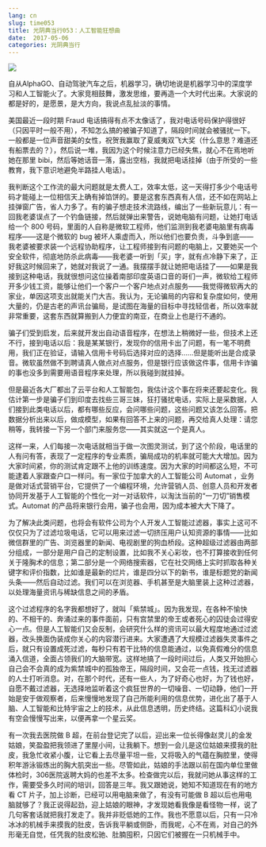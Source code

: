 ```yaml
---
lang: cn
slug: time053
title: 光阴典当行053：人工智能狂想曲
date:  2017-05-06
categories: 光阴典当行
---
```

![](http://oouh9u8nz.bkt.gdipper.com/time053.jpg)

自从AlphaGO、自动驾驶汽车之后，机器学习，确切地说是机器学习中的深度学习和人工智能火了。大家竞相鼓舞，激发思维，要再造一个大时代出来。大家说的都是好的，是愿景，是大方向，我说点乱扯淡的事情。

美国最近一段时期 Fraud 电话搞得有点不太像话了，我对电话号码保护得很好（只因平时一般不用），不知怎么搞的被骗子知道了，隔段时间就会被骚扰一下。一般都是一位声音甜美的女性，祝贺我赢取了夏威夷双飞大奖（什么意思？难道还有船票去的？），然后说一堆，我因为这个时候注意力已经失焦，就心不在焉地听她在那里 bibi，然后等她话音一落，露出空档，我就把电话挂掉（由于所受的一些教育，我下意识地避免半路挂人电话）。

我判断这个工作流的最大问题就是太费人工，效率太低，这一天得打多少个电话号码才能碰上一位相信天上确有掉馅饼的。要是这套东西真有人信，还不如在网站上挂弹窗广告，省人力多了。有的骗子想走技术流路线，编出了一些新玩意儿：有一回我老婆误点了一个钓鱼链接，然后就弹出来警告，说她电脑有问题，让她打电话给一个 800 号码，里面的人自称是微软工程师，他们监测到我老婆电脑里有病毒程序——这是个微软的 bug 被坏人乘虚而入，所以他们也要负责，斗争到底——我老婆被要求装一个远程协助程序，让工程师接到有问题的电脑上，又要她买一个安全软件，彻底地防杀此病毒——我老婆一听到「买」字，就有点冷静下来了，正好我这时候回来了，她就对我说了一通。我摆摆手就让她把电话挂了——如果是我接到这种电话，我就很想问这位操着南部印度英语口音的哥们一声，微软给工程师开多少钱工资，能够让他们一个客户一个客户地点对点服务——我觉得微软再大的家业，单因这项支出就能关门大吉。我认为，无论骗局的内容和复杂度如何，使用大量的，仍是古老的声讯台骗局，是试图在海量的目标中寻找轻信者，所以效率就非常重要，这套东西就算搬到人力便宜的南亚，在商业上也是行不通的。

骗子们受到启发，后来就开发出自动语音程序，在想法上稍微好一些，但技术上还不行，接到电话以后：我是某某银行，发现你的信用卡出了问题，有一笔不明费用，我们正在验证，请输入信用卡号码后选择对应的选择……但是能听出是合成录音。微软虽然做不到聘请真人做点对点服务，但是银行应该做这件事，信用卡诈骗的事也没多到需要用语音程序来处理，所以我碰到就挂掉。

但是最近各大厂都出了云平台和人工智能包，我估计这个事在将来还要起变化。我估计第一步是骗子们到印度去找些三哥三妹，狂打骚扰电话，实际上是采数据，人们接到此类电话以后，都有哪些反应，会问哪些问题，这些问题又该怎么回答。把数据分析出来以后，做成模型，如果有回答不上来的问题，再交给真人处理：请您稍等，我转接一下另一个部门来服务您——其实就这一个是真人。

这样一来，人们每接一次电话就相当于做一次图灵测试，到了这个阶段，电话里的人有问有答，表现了一定程序的专业素质，骗局成功的机率就可能大大增加。因为大家时间紧，你的测试肯定跟不上他的训练速度。因为大家的时间都这么短，不可能逮着人家跟查户口一样问。有一家位于加拿大的人工智能公司 Automat ，业务是做对话式营销平台，它提供了一个编程环境，允许营销人员、创意人员和开发者协同开发基于人工智能的个性化一对一对话软件，以淘汰当前的“一刀切”销售模式。Automat 的产品将来银行会用，骗子也会用，因为成本被大大下降了。

为了解决此类问题，也将会有软件公司为个人开发人工智能过滤器，事实上这可不仅仅只为了过滤垃圾电话，它可以用来过滤一切挤压用户认知资源的事情——比如微信群里的广告、浏览器里的新闻、电视剧里的狗血桥段。这种超级过滤器由两部分组成，一部分是用户自己的定制设置，比如我不关心彩妆，也不打算接收到任何关于隆胸术的信息；第二部分是一个网络搜索器，它在社交网络上实时抓取各种关键字和评价指数，比如谁是最新的烂片，谁是四分以下的新书，谁是标题党的新闻头条——然后自动过滤。我们可以在浏览器、手机甚至是大脑里装上这种过滤器，以处理海量资讯与稀缺信息之间的矛盾。

这个过滤程序的名字我都想好了，就叫「紫禁城」。因为我发现，在各种不愉快的、不相干的、奔涌过来的事件面前，只有宫禁里的帝王或者死心的囚徒会过得安心一点。但是人工智能们又会反制，会研究什么样的资讯可以最大程度地通过过滤器，改头换面伪装成你关心的内容潜行进来。大家遭遇了大规模过滤器失灵事件之后，就只有设置成死过滤，每秒只有若干比特的信息能通过，以免真假难分的信息涌入信道，全面占领我们的大脑带宽。这样地搞了一段时间过后，人类又开始担心自己会不会真的成为紫禁城中的孤独帝王，隔段时间，又会花一点钱，找无过滤器的人士打听消息。对，在那个时代，还有一些人，为了好奇心也好，为了钱也好，自愿不戴过滤器，无选择地监听着这个疯狂世界的一切噪音、一切动静，他们一开始是安于做观察者，后来慢慢地发现了自己所能利用的信息优势，进化出了基于人脑、人工智能和比特宇宙之上的技术，从此信息透明，历史终结。这篇科幻小说我有空会慢慢写出来，以便再拿一个星云奖。

有一次我去医院做 B 超，在前台登记完了以后，迎出来一位长得像赵灵儿的金发姑娘，笑盈盈把我领进了里屋小间，让我躺下。想到一会儿是这位姑娘来摸我的肚皮，我急忙收紧小腹，让它看上去尽量平坦一些，又将吸入的气蕴在胸腔里，使得积年游泳锻炼出的胸大肌突出一些。尽管如此，姑娘的手法跟以前在国内单位里做体检时，306医院返聘大妈的也差不太多。检查做完以后，我就问她从事这样的工作，需要受多久时间的培训，回答是三年。我又跟她说，她知不知道现在有的地方看 CT 片子，加上诊断，已经可以用电脑来做了，有没有可能做 B 超以后也用电脑就够了？我正说得起劲，迎上姑娘的眼神，才发现她看我像是看怪物一样，说了几句客套话就把我打发走了。我并非贬低她的工作。我也不愿意以后，只有一只冷冰冰的机械手来摸我的肚皮，告诉我平躺或侧卧，而我呢，心不在焉，对自己的外形毫无自觉，任凭我的肚皮松驰、肚腩囤积，只因它们被握在一只机械手中。


